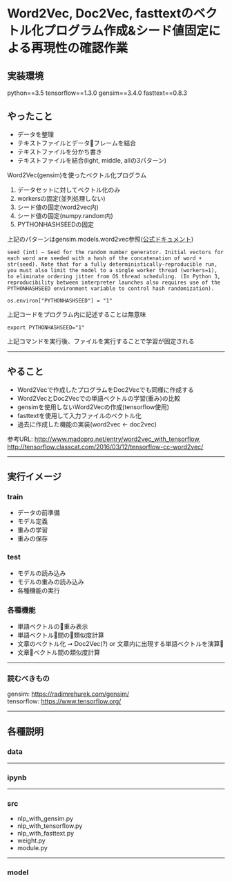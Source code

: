 # Word2Vec, Doc2Vec, fasttextのベクトル化プログラム作成&シード値固定による再現性の確認作業

## 実装環境

python==3.5
tensorflow==1.3.0
gensim==3.4.0
fasttext==0.8.3

## やったこと

- データを整理
- テキストファイルとデータフレームを結合
- テキストファイルを分かち書き
- テキストファイルを結合(light, middle, allの3パターン)

Word2Vec(gensim)を使ったベクトル化プログラム

1. データセットに対してベクトル化のみ
2. workersの固定(並列処理しない)
3. シード値の固定(word2vec内)
4. シード値の固定(numpy.random内)
5. PYTHONHASHSEEDの固定

上記のパターンはgensim.models.word2vec参照([公式ドキュメント](https://radimrehurek.com/gensim/models/word2vec.html))

    seed (int) – Seed for the random number generator. Initial vectors for each word are seeded with a hash of the concatenation of word + str(seed). Note that for a fully deterministically-reproducible run, you must also limit the model to a single worker thread (workers=1), to eliminate ordering jitter from OS thread scheduling. (In Python 3, reproducibility between interpreter launches also requires use of the PYTHONHASHSEED environment variable to control hash randomization).


`os.environ["PYTHONHASHSEED"] = "1"`

上記コードをプログラム内に記述することは無意味

`export PYTHONHASHSEED="1"`

上記コマンドを実行後、ファイルを実行することで学習が固定される

***

## やること

- Word2Vecで作成したプログラムをDoc2Vecでも同様に作成する
- Word2VecとDoc2Vecでの単語ベクトルの学習(重み)の比較
- gensimを使用しないWord2Vecの作成(tensorflow使用)
- fasttextを使用して入力ファイルのベクトル化
- 過去に作成した機能の実装(word2vec ← doc2vec)


参考URL: http://www.madopro.net/entry/word2vec_with_tensorflow,
http://tensorflow.classcat.com/2016/03/12/tensorflow-cc-word2vec/

***

## 実行イメージ

### train

- データの前準備
- モデル定義
- 重みの学習
- 重みの保存

### test

- モデルの読み込み
- モデルの重みの読み込み
- 各種機能の実行

### 各種機能

- 単語ベクトルの重み表示
- 単語ベクトル間の類似度計算
- 文章のベクトル化 ➞ Doc2Vec(?) or 文章内に出現する単語ベクトルを演算
- 文章ベクトル間の類似度計算

***

### 読むべきもの

gensim: https://radimrehurek.com/gensim/<br>
tensorflow: https://www.tensorflow.org/<br>

***

## 各種説明

### data
***
### ipynb
***
### src
- nlp_with_gensim.py
- nlp_with_tensorflow.py
- nlp_with_fasttext.py
- weight.py
- module.py

***
### model